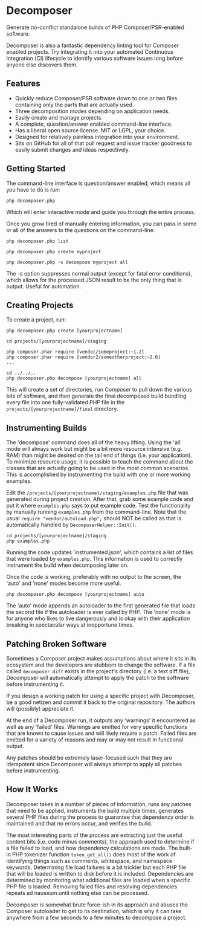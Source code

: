 Decomposer
==========

Generate no-conflict standalone builds of PHP Composer/PSR-enabled software.

Decomposer is also a fantastic dependency linting tool for Composer enabled projects.  Try integrating it into your automated Continuous Integration (CI) lifecycle to identify various software issues long before anyone else discovers them.

Features
--------

* Quickly reduce Composer/PSR software down to one or two files containing only the parts that are actually used.
* Three decomposition modes depending on application needs.
* Easily create and manage projects.
* A complete, question/answer enabled command-line interface.
* Has a liberal open source license.  MIT or LGPL, your choice.
* Designed for relatively painless integration into your environment.
* Sits on GitHub for all of that pull request and issue tracker goodness to easily submit changes and ideas respectively.

Getting Started
---------------

The command-line interface is question/answer enabled, which means all you have to do is run:

```
php decomposer.php
```

Which will enter interactive mode and guide you through the entire process.

Once you grow tired of manually entering information, you can pass in some or all of the answers to the questions on the command-line:

```
php decomposer.php list

php decomposer.php create myproject

php decomposer.php -s decompose myproject all
```

The -s option suppresses normal output (except for fatal error conditions), which allows for the processed JSON result to be the only thing that is output.  Useful for automation.

Creating Projects
-----------------

To create a project, run:

```
php decomposer.php create [yourprojectname]

cd projects/[yourprojectname]/staging

php composer.phar require [vendor/someproject:~1.2]
php composer.phar require [vendor2/someotherproject:~2.0]
...

cd ../../..
php decomposer.php decompose [yourprojectname] all
```

This will create a set of directories, run Composer to pull down the various bits of software, and then generate the final decomposed build bundling every file into one fully-validated PHP file in the `projects/[yourprojectname]/final` directory.

Instrumenting Builds
--------------------

The 'decompose' command does all of the heavy lifting.  Using the 'all' mode will always work but might be a bit more resource intensive (e.g. RAM) than might be desired on the tail end of things (i.e. your application).  To minimize resource usage, it is possible to teach the command about the classes that are actually going to be used in the most common scenarios.  This is accomplished by instrumenting the build with one or more working examples.

Edit the `/projects/[yourprojectname]/staging/examples.php` file that was generated during project creation.  After that, grab some example code and put it where `examples.php` says to put example code.  Test the functionality by manually running `examples.php` from the command-line.  Note that the usual `require "vendor/autoload.php";` should NOT be called as that is automatically handled by `DecomposerHelper::Init()`.

```
cd projects/[yourprojectname]/staging
php examples.php
```

Running the code updates 'instrumented.json', which contains a list of files that were loaded by `examples.php`.  This information is used to correctly instrument the build when decomposing later on.

Once the code is working, preferably with no output to the screen, the 'auto' and 'none' modes become more useful.

```
php decomposer.php decompose [yourprojectname] auto
```

The 'auto' mode appends an autoloader to the first generated file that loads the second file if the autoloader is ever called by PHP.  The 'none' mode is for anyone who likes to live dangerously and is okay with their application breaking in spectacular ways at inopportune times.

Patching Broken Software
------------------------

Sometimes a Composer project makes assumptions about where it sits in its ecosystem and the developers are stubborn to change the software.  If a file called `decomposer.diff` exists in the project's directory (i.e. a text diff file), Decomposer will automatically attempt to apply the patch to the software before instrumenting it.

If you design a working patch for using a specific project with Decomposer, be a good netizen and commit it back to the original repository.  The authors will (possibly) appreciate it.

At the end of a Decomposer run, it outputs any 'warnings' it encountered as well as any 'failed' files.  Warnings are emitted for very specific functions that are known to cause issues and will likely require a patch.  Failed files are emitted for a variety of reasons and may or may not result in functional output.

Any patches should be extremely laser-focused such that they are idempotent since Decomposer will always attempt to apply all patches before instrumenting.

How It Works
------------

Decomposer takes in a number of pieces of information, runs any patches that need to be applied, instruments the build multiple times, generates several PHP files during the process to guarantee that dependency order is maintained and that no errors occur, and verifies the build.

The most interesting parts of the process are extracting just the useful content bits (i.e. code minus comments), the approach used to determine if a file failed to load, and how dependency calculations are made.  The built-in PHP tokenizer function `token_get_all()` does most of the work of identifying things such as comments, whitespace, and namespace keywords.  Determining file load failures is a bit trickier but each PHP file that will be loaded is written to disk before it is included.  Dependencies are determined by monitoring what additional files are loaded when a specific PHP file is loaded.  Removing failed files and resolving dependencies repeats ad nauseum until nothing else can be processed.

Decomposer is somewhat brute force-ish in its approach and abuses the Composer autoloader to get to its destination, which is why it can take anywhere from a few seconds to a few minutes to decompose a project.
